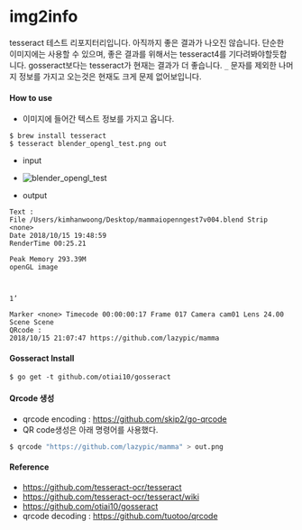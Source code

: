 # img2info
tesseract 테스트 리포지터리입니다. 아직까지 좋은 결과가 나오진 않습니다.
단순한 이미지에는 사용할 수 있으며, 좋은 결과를 위해서는 
tesseract4를 기다려봐야할듯합니다.
gosseract보다는 tesseract가 현재는 결과가 더 좋습니다.
`_` 문자를 제외한 나머지 정보를 가지고 오는것은 현재도 크게 문제 없어보입니다.

#### How to use
- 이미지에 들어간 텍스트 정보를 가지고 옵니다.
```
$ brew install tesseract
$ tesseract blender_opengl_test.png out
```
- input
- ![blender_opengl_test](https://user-images.githubusercontent.com/1149996/46950180-de7e8f80-d0be-11e8-9aff-fc23ec42193e.png)

- output
```
Text :
File /Users/kimhanwoong/Desktop/mammaiopenngest7v004.blend Strip <none>
Date 2018/10/15 19:48:59
RenderTime 00:25.21

Peak Memory 293.39M
openGL image



1’

Marker <none> Timecode 00:00:00:17 Frame 017 Camera cam01 Lens 24.00 Scene Scene
QRcode :
2018/10/15 21:07:47 https://github.com/lazypic/mamma
```
#### Gosseract Install
```
$ go get -t github.com/otiai10/gosseract
```

#### Qrcode 생성
- qrcode encoding : https://github.com/skip2/go-qrcode
- QR code생성은 아래 명령어를 사용했다.
```bash
$ qrcode "https://github.com/lazypic/mamma" > out.png
```


#### Reference
- https://github.com/tesseract-ocr/tesseract
- https://github.com/tesseract-ocr/tesseract/wiki
- https://github.com/otiai10/gosseract
- qrcode decoding : https://github.com/tuotoo/qrcode
